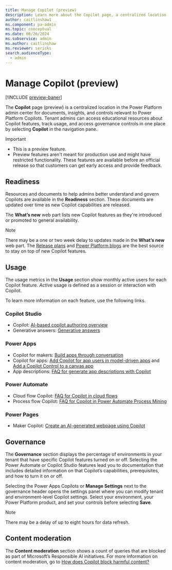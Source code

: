 ```yaml
---
title: Manage Copilot (preview)
description: Learn more about the Copilot page, a centralized location in the Power Platform admin center for documents, insights, and controls relevant to Power Platform Copilots. 
author: caitlinshaw1
ms.component: pa-admin
ms.topic: conceptual
ms.date: 08/26/2024
ms.subservice: admin
ms.author: caitlinshaw
ms.reviewer: sericks
search.audienceType:
  - admin
---
```


# Manage Copilot (preview)

[!INCLUDE [preview-baner](../../../shared-content/shared/preview-includes/preview-banner.md)]

The **Copilot** page (preview) is a centralized location in the Power Platform admin center for documents, insights, and controls relevant to Power Platform Copilots. Tenant admins can access educational resources about Copilot features, track usage, and access governance controls in one place by selecting **Copilot** in the navigation pane.

> [!IMPORTANT]
>
> - This is a preview feature.
> - Preview features aren't meant for production use and might have restricted functionality. These features are available before an official release so that customers can get early access and provide feedback.

## Readiness 

Resources and documents to help admins better understand and govern Copilots are available in the **Readiness** section. These documents are updated over time as new Copilot capabilities are released. 

The **What’s new** web part lists new Copilot features as they're introduced or promoted to general availability. 

> [!Note]
> There may be a one or two week delay to updates made in the **What’s new** web part. The [Release plans](/dynamics365/release-plans/) and [Power Platform blogs](https://www.microsoft.com/power-platform/blog) are the best source to stay on top of new Copilot features. 

## Usage 

The usage metrics in the **Usage** section show monthly active users for each Copilot feature. _Active_ usage is defined as a session or interaction with Copilot. 

To learn more information on each feature, use the following links.

### Copilot Studio 

- Copilot: [AI-based copilot authoring overview](/microsoft-copilot-studio/nlu-gpt-overview)
- Generative answers: [Generative answers](/microsoft-copilot-studio/nlu-boost-conversations)
  
### Power Apps 

- Copilot for makers: [Build apps through conversation](/power-apps/maker/canvas-apps/ai-conversations-create-app)
- Copilot for apps: [Add Copilot for app users in model-driven apps](/power-apps/maker/model-driven-apps/add-ai-copilot) and [Add a Copilot Control to a canvas app](/power-apps/maker/canvas-apps/add-ai-copilot)
- App descriptions: [FAQ for generate app descriptions with Copilot](/power-apps/maker/common/ai-app-descriptions-faq)

### Power Automate  

- Cloud flow Copilot: [FAQ for Copilot in cloud flows](/power-automate/faqs-copilot)
- Process flow Copilot: [FAQ for Copilot in Power Automate Process Mining](/power-automate/faqs-copilot-in-process-mining)

### Power Pages 

- Maker Copilot: [Create an AI-generated webpage using Copilot](/power-pages/getting-started/create-page-copilot)

## Governance 

The **Governance** section displays the percentage of environments in your tenant that have specific Copilot features turned on or off. Selecting the Power Automate or Copilot Studio features lead you to documentation that includes detailed information on that Copilot’s capabilities, prerequisites, and how to turn it on or off.  

Selecting the Power Apps Copilots or **Manage Settings** next to the governance header opens the settings panel where you can modify tenant and environment-level Copilot settings. Select your environment, your Power Platform product, and set your controls before selecting **Save**. 

> [!Note]
> There may be a delay of up to eight hours for data refresh.

## Content moderation 

The **Content moderation** section shows a count of queries that are blocked as part of Microsoft’s Responsible AI initiatives. For more information on content moderation, go to [How does Copilot block harmful content?](../faqs-copilot-data-security-privacy.md#how-does-copilot-block-harmful-content)
